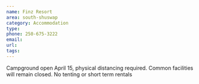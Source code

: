 ```yaml
---
name: Finz Resort
area: south-shuswap
category: Accommodation
type:
phone: 250-675-3222
email:
url:
tags:
---
```


Campground open April 15, physical distancing required. Common facilities will remain closed. No tenting or short term rentals
